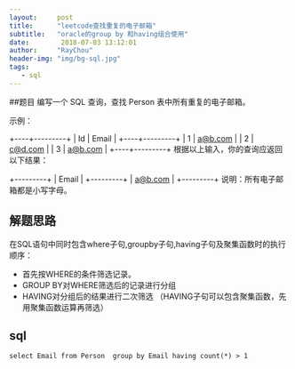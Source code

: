 ```yaml
---
layout:     post
title:      "leetcode查找重复的电子邮箱"
subtitle:   "oracle的group by 和having组合使用"
date:        2018-07-03 13:12:01
author:     "RayChou"
header-img: "img/bg-sql.jpg"
tags:
   - sql
---
```


##题目
编写一个 SQL 查询，查找 Person 表中所有重复的电子邮箱。

示例：

+----+---------+
| Id | Email   |
+----+---------+
| 1  | a@b.com |
| 2  | c@d.com |
| 3  | a@b.com |
+----+---------+
根据以上输入，你的查询应返回以下结果：

+---------+
| Email   |
+---------+
| a@b.com |
+---------+
说明：所有电子邮箱都是小写字母。

## 解题思路
在SQL语句中同时包含where子句,groupby子句,having子句及聚集函数时的执行顺序：

* 首先按WHERE的条件筛选记录。
* GROUP BY对WHERE筛选后的记录进行分组
* HAVING对分组后的结果进行二次筛选
（HAVING子句可以包含聚集函数，先用聚集函数运算再筛选）


## sql

```
select Email from Person  group by Email having count(*) > 1
```
